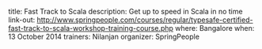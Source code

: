 title: Fast Track to Scala
description: Get up to speed in Scala in no time
link-out: http://www.springpeople.com/courses/regular/typesafe-certified-fast-track-to-scala-workshop-training-course.php
where: Bangalore
when: 13 October 2014
trainers: Nilanjan
organizer: SpringPeople
